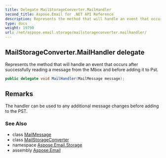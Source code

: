 ```yaml
---
title: Delegate MailStorageConverter.MailHandler
second_title: Aspose.Email for .NET API Reference
description: Represents the method that will handle an event that occurs after successfully reading a message from the Mbox and before adding it to Pst
type: docs
weight: 19790
url: /net/aspose.email.storage/mailstorageconverter.mailhandler/
---
```

## MailStorageConverter.MailHandler delegate

Represents the method that will handle an event that occurs after successfully reading a message from the Mbox and before adding it to Pst.

```csharp
public delegate void MailHandler(MailMessage message);
```

## Remarks

The handler can be used to any additional message changes before adding to the PST.

### See Also

* class [MailMessage](../../aspose.email/mailmessage/)
* class [MailStorageConverter](../mailstorageconverter/)
* namespace [Aspose.Email.Storage](../../aspose.email.storage/)
* assembly [Aspose.Email](../../)


